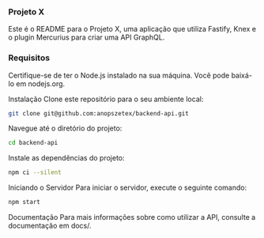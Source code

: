 ### Projeto X

Este é o README para o Projeto X, uma aplicação que utiliza Fastify, Knex e o plugin Mercurius para criar uma API GraphQL.

### Requisitos

Certifique-se de ter o Node.js instalado na sua máquina. Você pode baixá-lo em nodejs.org.

Instalação
Clone este repositório para o seu ambiente local:

```bash
git clone git@github.com:anopszetex/backend-api.git
```

Navegue até o diretório do projeto:

```bash
cd backend-api
```

Instale as dependências do projeto:

```bash
npm ci --silent
```

Iniciando o Servidor
Para iniciar o servidor, execute o seguinte comando:

```bash
npm start
```

Documentação
Para mais informações sobre como utilizar a API, consulte a documentação em docs/.
